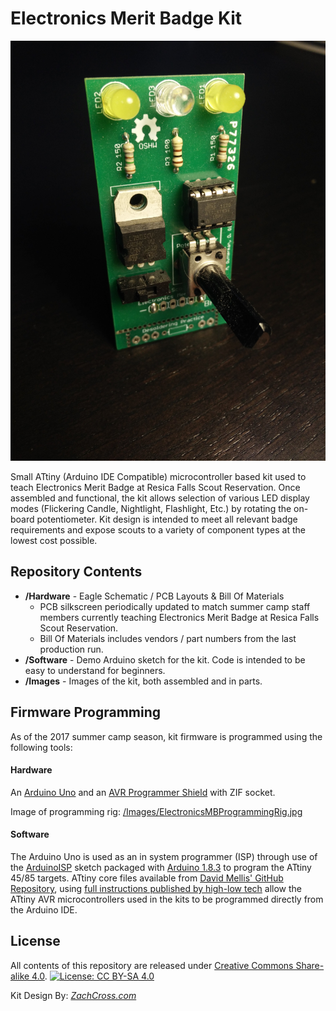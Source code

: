 Electronics Merit Badge Kit
==================================

![Electronics MB Kit Assembled](/Images/ElectronicsMBKit_Assembled.jpg?raw=true "Electronics MB Kit Assembled")

Small ATtiny (Arduino IDE Compatible) microcontroller based kit used to teach Electronics Merit Badge at Resica Falls Scout Reservation.  Once assembled and functional, the kit allows selection of various LED display modes (Flickering Candle, Nightlight, Flashlight, Etc.) by rotating the on-board potentiometer.  Kit design is intended to meet all relevant badge requirements and expose scouts to a variety of component types at the lowest cost possible.


Repository Contents
-------------------

* **/Hardware** - Eagle Schematic / PCB Layouts & Bill Of Materials
    - PCB silkscreen periodically updated to match summer camp staff members currently teaching Electronics Merit Badge at Resica Falls Scout Reservation.
    - Bill Of Materials includes vendors / part numbers from the last production run.
* **/Software** - Demo Arduino sketch for the kit.  Code is intended to be easy to understand for beginners.
* **/Images** - Images of the kit, both assembled and in parts.


Firmware Programming
-------------------

As of the 2017 summer camp season, kit firmware is programmed using the following tools:

#### Hardware
An [Arduino Uno](https://store.arduino.cc/usa/arduino-uno-rev3) and an [AVR Programmer Shield](http://www.electrodragon.com/w/AVR_Programmer_Arduino_Shield) with ZIF socket.

Image of programming rig: [/Images/ElectronicsMBProgrammingRig.jpg](https://raw.githubusercontent.com/crossfireprod/RFSR---Electronics-Merit-Badge-Kit/master/Images/ElectronicsMBProgrammingRig.jpg)

#### Software
The Arduino Uno is used as an in system programmer (ISP) through use of the [ArduinoISP](https://github.com/arduino/ArduinoISP) sketch packaged with [Arduino 1.8.3](https://www.arduino.cc/en/main/software) to program the ATtiny 45/85 targets.  ATtiny core files available from [David Mellis' GitHub Repository](https://github.com/damellis/attiny), using [full instructions published by high-low tech](http://highlowtech.org/?p=1695) allow the ATtiny AVR microcontrollers used in the kits to be programmed directly from the Arduino IDE.

License
-------------------

All contents of this repository are released under [Creative Commons Share-alike 4.0](http://creativecommons.org/licenses/by-sa/4.0/).
[![License: CC BY-SA 4.0](https://licensebuttons.net/l/by-sa/4.0/80x15.png)](https://creativecommons.org/licenses/by-sa/4.0/)

Kit Design By: [*ZachCross.com*](https://ZachCross.com)
